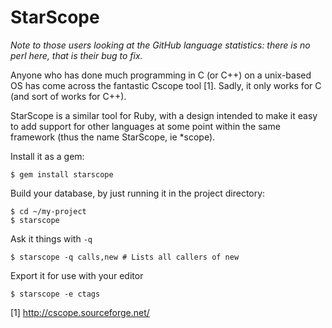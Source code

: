 StarScope
=========

*Note to those users looking at the GitHub language statistics: there is no perl
here, that is their bug to fix.*

Anyone who has done much programming in C (or C++) on a unix-based OS has come
across the fantastic Cscope tool [1]. Sadly, it only works for C (and sort of
works for C++).

StarScope is a similar tool for Ruby, with a design intended to make it easy to
add support for other languages at some point within the same framework (thus
the name StarScope, ie \*scope).

Install it as a gem:
```
$ gem install starscope
```

Build your database, by just running it in the project directory:
```
$ cd ~/my-project
$ starscope
```

Ask it things with `-q`
```
$ starscope -q calls,new # Lists all callers of new
```

Export it for use with your editor
```
$ starscope -e ctags
```

[1] http://cscope.sourceforge.net/
